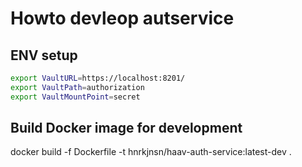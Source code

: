 # Howto devleop autservice

## ENV setup

```bash
export VaultURL=https://localhost:8201/
export VaultPath=authorization
export VaultMountPoint=secret
```

## Build Docker image for development

docker build -f Dockerfile -t hnrkjnsn/haav-auth-service:latest-dev .
